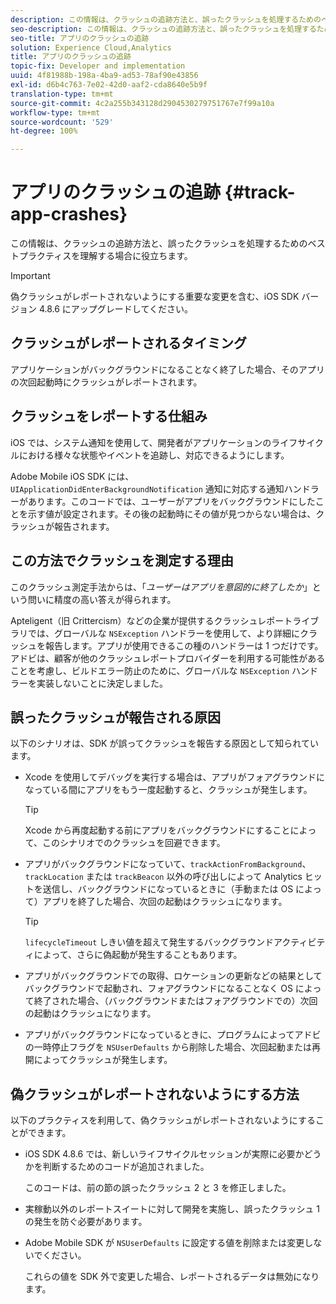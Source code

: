 ```yaml
---
description: この情報は、クラッシュの追跡方法と、誤ったクラッシュを処理するためのベストプラクティスを理解する場合に役立ちます。
seo-description: この情報は、クラッシュの追跡方法と、誤ったクラッシュを処理するためのベストプラクティスを理解する場合に役立ちます。
seo-title: アプリのクラッシュの追跡
solution: Experience Cloud,Analytics
title: アプリのクラッシュの追跡
topic-fix: Developer and implementation
uuid: 4f81988b-198a-4ba9-ad53-78af90e43856
exl-id: d6b4c763-7e02-42d0-aaf2-cda8640e5b9f
translation-type: tm+mt
source-git-commit: 4c2a255b343128d2904530279751767e7f99a10a
workflow-type: tm+mt
source-wordcount: '529'
ht-degree: 100%

---
```


# アプリのクラッシュの追跡 {#track-app-crashes}

この情報は、クラッシュの追跡方法と、誤ったクラッシュを処理するためのベストプラクティスを理解する場合に役立ちます。

>[!IMPORTANT]
>
>偽クラッシュがレポートされないようにする重要な変更を含む、iOS SDK バージョン 4.8.6 にアップグレードしてください。

## クラッシュがレポートされるタイミング

アプリケーションがバックグラウンドになることなく終了した場合、そのアプリの次回起動時にクラッシュがレポートされます。

## クラッシュをレポートする仕組み

iOS では、システム通知を使用して、開発者がアプリケーションのライフサイクルにおける様々な状態やイベントを追跡し、対応できるようにします。

Adobe Mobile iOS SDK には、`UIApplicationDidEnterBackgroundNotification` 通知に対応する通知ハンドラーがあります。このコードでは、ユーザーがアプリをバックグラウンドにしたことを示す値が設定されます。その後の起動時にその値が見つからない場合は、クラッシュが報告されます。

## この方法でクラッシュを測定する理由

このクラッシュ測定手法からは、「*ユーザーはアプリを意図的に終了したか*」という問いに精度の高い答えが得られます。

Apteligent（旧 Crittercism）などの企業が提供するクラッシュレポートライブラリでは、グローバルな `NSException` ハンドラーを使用して、より詳細にクラッシュを報告します。アプリが使用できるこの種のハンドラーは 1 つだけです。アドビは、顧客が他のクラッシュレポートプロバイダーを利用する可能性があることを考慮し、ビルドエラー防止のために、グローバルな `NSException` ハンドラーを実装しないことに決定しました。

## 誤ったクラッシュが報告される原因

以下のシナリオは、SDK が誤ってクラッシュを報告する原因として知られています。

* Xcode を使用してデバッグを実行する場合は、アプリがフォアグラウンドになっている間にアプリをもう一度起動すると、クラッシュが発生します。

   >[!TIP]
   >
   >Xcode から再度起動する前にアプリをバックグラウンドにすることによって、このシナリオでのクラッシュを回避できます。

* アプリがバックグラウンドになっていて、`trackActionFromBackground`、`trackLocation` または `trackBeacon` 以外の呼び出しによって Analytics ヒットを送信し、バックグラウンドになっているときに（手動または OS によって）アプリを終了した場合、次回の起動はクラッシュになります。

   >[!TIP]
   >
   >`lifecycleTimeout` しきい値を超えて発生するバックグラウンドアクティビティによって、さらに偽起動が発生することもあります。

* アプリがバックグラウンドでの取得、ロケーションの更新などの結果としてバックグラウンドで起動され、フォアグラウンドになることなく OS によって終了された場合、（バックグラウンドまたはフォアグラウンドでの）次回の起動はクラッシュになります。
* アプリがバックグラウンドになっているときに、プログラムによってアドビの一時停止フラグを `NSUserDefaults` から削除した場合、次回起動または再開によってクラッシュが発生します。

## 偽クラッシュがレポートされないようにする方法

以下のプラクティスを利用して、偽クラッシュがレポートされないようにすることができます。

* iOS SDK 4.8.6 では、新しいライフサイクルセッションが実際に必要かどうかを判断するためのコードが追加されました。

   このコードは、前の節の誤ったクラッシュ 2 と 3 を修正しました。

* 実稼動以外のレポートスイートに対して開発を実施し、誤ったクラッシュ 1 の発生を防ぐ必要があります。
* Adobe Mobile SDK が `NSUserDefaults` に設定する値を削除または変更しないでください。

   これらの値を SDK 外で変更した場合、レポートされるデータは無効になります。
